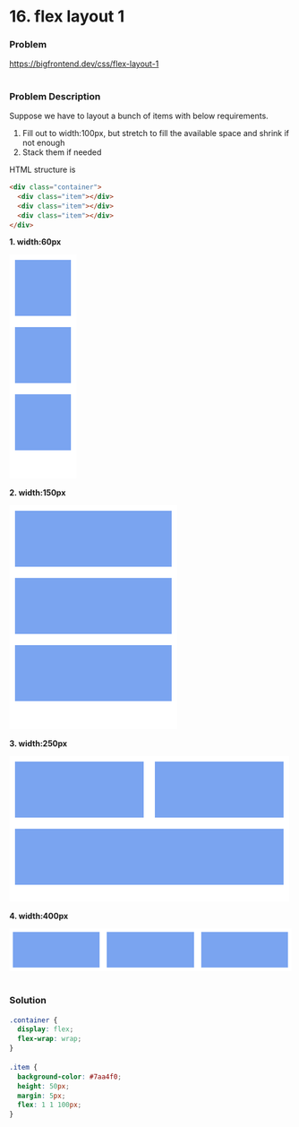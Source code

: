 # 16. flex layout 1

### Problem

https://bigfrontend.dev/css/flex-layout-1

#

### Problem Description

Suppose we have to layout a bunch of items with below requirements.

1. Fill out to width:100px, but stretch to fill the available space and shrink if not enough
2. Stack them if needed

HTML structure is

```html
<div class="container">
  <div class="item"></div>
  <div class="item"></div>
  <div class="item"></div>
</div>
```

**1. width:60px**

<kbd>![result 1](result-1.png)</kbd>

**2. width:150px**

<kbd>![result 2](result-2.png)</kbd>

**3. width:250px**

<kbd>![result 3](result-3.png)</kbd>

**4. width:400px**

<kbd>![result 4](result-4.png)</kbd>

#

### Solution

```css
.container {
  display: flex;
  flex-wrap: wrap;
}

.item {
  background-color: #7aa4f0;
  height: 50px;
  margin: 5px;
  flex: 1 1 100px;
}
```
